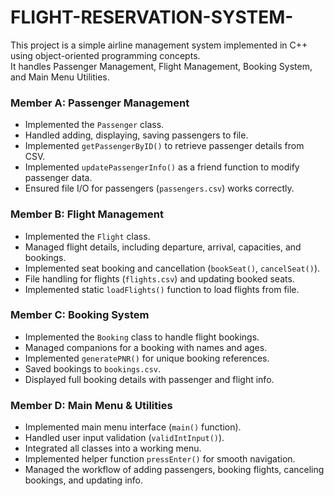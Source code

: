 ﻿# FLIGHT-RESERVATION-SYSTEM-
This project is a simple airline management system implemented in C++ using object-oriented programming concepts.  
It handles Passenger Management, Flight Management, Booking System, and Main Menu Utilities.
### **Member A: Passenger Management**
- Implemented the `Passenger` class.
- Handled adding, displaying, saving passengers to file.
- Implemented `getPassengerByID()` to retrieve passenger details from CSV.
- Implemented `updatePassengerInfo()` as a friend function to modify passenger data.
- Ensured file I/O for passengers (`passengers.csv`) works correctly.
### **Member B: Flight Management**
- Implemented the `Flight` class.
- Managed flight details, including departure, arrival, capacities, and bookings.
- Implemented seat booking and cancellation (`bookSeat()`, `cancelSeat()`).
- File handling for flights (`flights.csv`) and updating booked seats.
- Implemented static `loadFlights()` function to load flights from file.
### **Member C: Booking System**
- Implemented the `Booking` class to handle flight bookings.
- Managed companions for a booking with names and ages.
- Implemented `generatePNR()` for unique booking references.
- Saved bookings to `bookings.csv`.
- Displayed full booking details with passenger and flight info.
### **Member D: Main Menu & Utilities**
- Implemented main menu interface (`main()` function).
- Handled user input validation (`validIntInput()`).
- Integrated all classes into a working menu.
- Implemented helper function `pressEnter()` for smooth navigation.
- Managed the workflow of adding passengers, booking flights, canceling bookings, and updating info.
